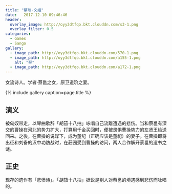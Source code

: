 ```yaml
---
title: "蔡琰·文姬"
date:   2017-12-10 09:46:46
header:
  overlay_image: http://oyy3dtfqo.bkt.clouddn.com/s3-1.png
  overlay_filter: 0.5
categories:
  - Games
  - Sango
gallery:
  - image_path: http://oyy3dtfqo.bkt.clouddn.com/570-1.png
  - image_path: http://oyy3dtfqo.bkt.clouddn.com/a155-1.png
    alt: "琴"
  - image_path: http://oyy3dtfqo.bkt.clouddn.com/a172-1.png
---
```


女流诗人。学者·蔡邕之女，原卫道玠之妻。

{% include gallery caption=page.title %}

## 演义

被匈奴带走，以琴曲歌辞「胡笳十八拍」咏唱自己流離遭遇的悲伤。当和蔡邕有深交的曹操在河北的势力扩大，打算用千金买回时，便被畏惧曹操势力的左贤王给送回来。之後，在曹操的说媒下，成为董纪（正确应该是董祀）的妻子。在曹操即将出征和刘备的汉中功防战时，在莊园受到曹操的访问，两人合作解开蔡邕的遗书之谜。

## 正史

现存的遗作有「悲愤诗」。「胡笳十八拍」据说是别人对蔡邕的境遇感到悲伤而咏唱的。